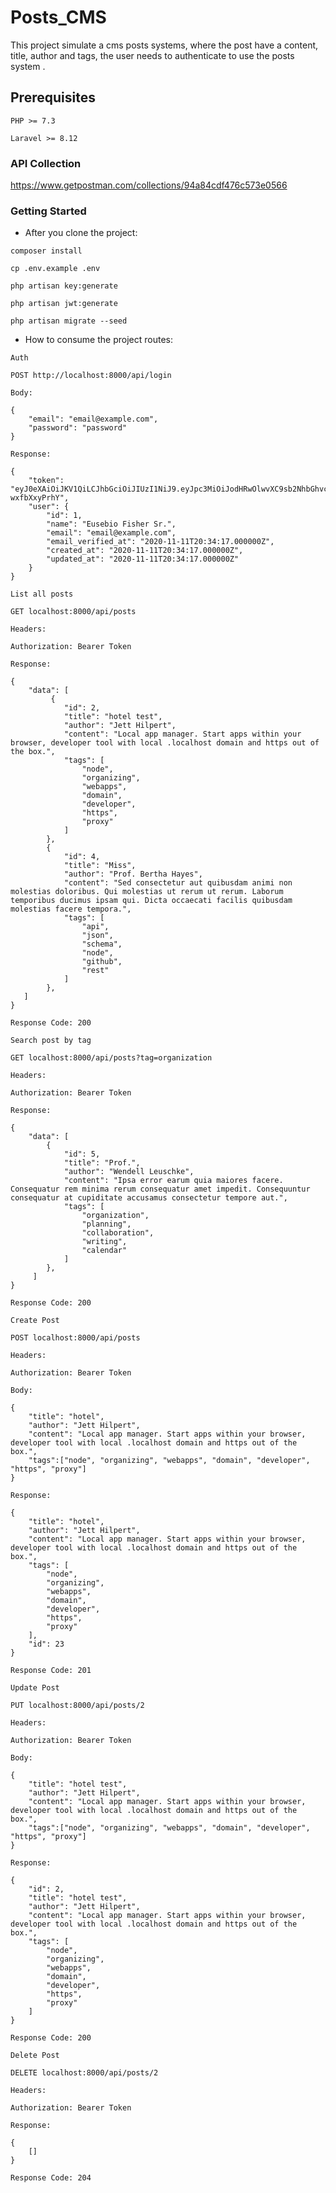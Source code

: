 # Posts_CMS

This project simulate a cms posts systems, where the post have a content, title, author and tags, the user needs to authenticate to use the posts system .

## Prerequisites

```
PHP >= 7.3
```

```
Laravel >= 8.12
```


### API Collection

https://www.getpostman.com/collections/94a84cdf476c573e0566

### Getting Started

- After you clone the project: 

```
composer install
```

```
cp .env.example .env
```

```
php artisan key:generate
```

```
php artisan jwt:generate
```

```
php artisan migrate --seed
```

- How to consume the project routes: 

```
Auth
```

```
POST http://localhost:8000/api/login
```

```
Body: 
```

```
{
    "email": "email@example.com",
    "password": "password"
}
```

```
Response: 
```

```
{
    "token": "eyJ0eXAiOiJKV1QiLCJhbGciOiJIUzI1NiJ9.eyJpc3MiOiJodHRwOlwvXC9sb2NhbGhvc3Q6ODAwMFwvYXBpXC9sb2dpbiIsImlhdCI6MTYwNTM0OTA2OSwiZXhwIjoxNjA1MzUyNjY5LCJuYmYiOjE2MDUzNDkwNjksImp0aSI6Im9rRmw5MjdsSEJqSDJhOEQiLCJzdWIiOjEsInBydiI6IjIzYmQ1Yzg5NDlmNjAwYWRiMzllNzAxYzQwMDg3MmRiN2E1OTc2ZjcifQ.fW_wZSbZZogCZMIWnMBpttassvGUMQV-wxfbXxyPrhY",
    "user": {
        "id": 1,
        "name": "Eusebio Fisher Sr.",
        "email": "email@example.com",
        "email_verified_at": "2020-11-11T20:34:17.000000Z",
        "created_at": "2020-11-11T20:34:17.000000Z",
        "updated_at": "2020-11-11T20:34:17.000000Z"
    }
}
```

```
List all posts
```

```
GET localhost:8000/api/posts
```

```
Headers:
```

```
Authorization: Bearer Token
```

```
Response:
```

```
{
    "data": [
         {
            "id": 2,
            "title": "hotel test",
            "author": "Jett Hilpert",
            "content": "Local app manager. Start apps within your browser, developer tool with local .localhost domain and https out of the box.",
            "tags": [
                "node",
                "organizing",
                "webapps",
                "domain",
                "developer",
                "https",
                "proxy"
            ]
        },
        {
            "id": 4,
            "title": "Miss",
            "author": "Prof. Bertha Hayes",
            "content": "Sed consectetur aut quibusdam animi non molestias doloribus. Qui molestias ut rerum ut rerum. Laborum temporibus ducimus ipsam qui. Dicta occaecati facilis quibusdam molestias facere tempora.",
            "tags": [
                "api",
                "json",
                "schema",
                "node",
                "github",
                "rest"
            ]
        },
   ]
}
```

```
Response Code: 200
```

```
Search post by tag
```

```
GET localhost:8000/api/posts?tag=organization
```

```
Headers:
```

```
Authorization: Bearer Token
```

```
Response:
```

```
{
    "data": [
        {
            "id": 5,
            "title": "Prof.",
            "author": "Wendell Leuschke",
            "content": "Ipsa error earum quia maiores facere. Consequatur rem minima rerum consequatur amet impedit. Consequuntur consequatur at cupiditate accusamus consectetur tempore aut.",
            "tags": [
                "organization",
                "planning",
                "collaboration",
                "writing",
                "calendar"
            ]
        },
     ]
}
```

```
Response Code: 200
```

```
Create Post
```

```
POST localhost:8000/api/posts
```

```
Headers:
```

```
Authorization: Bearer Token
```

```
Body:
```

```
{ 
    "title": "hotel",
    "author": "Jett Hilpert",
    "content": "Local app manager. Start apps within your browser, developer tool with local .localhost domain and https out of the box.",
    "tags":["node", "organizing", "webapps", "domain", "developer", "https", "proxy"]
}
```

```
Response:
```

```
{
    "title": "hotel",
    "author": "Jett Hilpert",
    "content": "Local app manager. Start apps within your browser, developer tool with local .localhost domain and https out of the box.",
    "tags": [
        "node",
        "organizing",
        "webapps",
        "domain",
        "developer",
        "https",
        "proxy"
    ],
    "id": 23
}
```

```
Response Code: 201
```

```
Update Post
```

```
PUT localhost:8000/api/posts/2
```

```
Headers:
```

```
Authorization: Bearer Token
```

```
Body:
```

```
{ 
    "title": "hotel test",
    "author": "Jett Hilpert",
    "content": "Local app manager. Start apps within your browser, developer tool with local .localhost domain and https out of the box.",
    "tags":["node", "organizing", "webapps", "domain", "developer", "https", "proxy"]
}
```

```
Response:
```

```
{
    "id": 2,
    "title": "hotel test",
    "author": "Jett Hilpert",
    "content": "Local app manager. Start apps within your browser, developer tool with local .localhost domain and https out of the box.",
    "tags": [
        "node",
        "organizing",
        "webapps",
        "domain",
        "developer",
        "https",
        "proxy"
    ]
}
```

```
Response Code: 200
```

```
Delete Post
```

```
DELETE localhost:8000/api/posts/2
```

```
Headers:
```

```
Authorization: Bearer Token
```

```
Response:
```

```
{
    []
}
```

```
Response Code: 204
```

